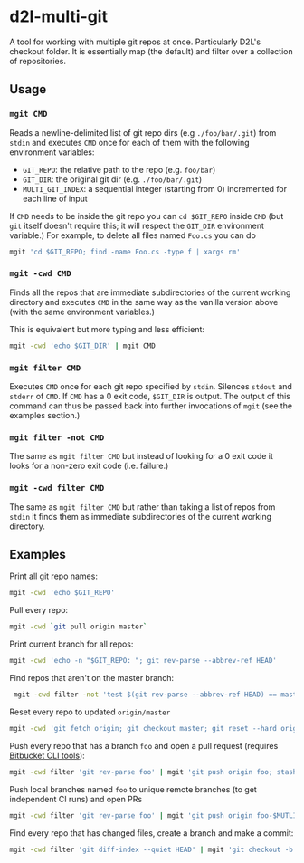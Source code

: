 # d2l-multi-git

A tool for working with multiple git repos at once. Particularly D2L's checkout folder. It is essentially map (the default) and filter over a collection of repositories.

## Usage

### `mgit CMD`

Reads a newline-delimited list of git repo dirs (e.g `./foo/bar/.git`) from `stdin` and executes `CMD` once for each of them with the following environment variables:

* `GIT_REPO`: the relative path to the repo (e.g. `foo/bar`)
* `GIT_DIR`: the original git dir (e.g. `./foo/bar/.git`)
* `MULTI_GIT_INDEX`: a sequential integer (starting from 0) incremented for each line of input

If `CMD` needs to be inside the git repo you can `cd $GIT_REPO` inside `CMD` (but `git` itself doesn't require this; it will respect the `GIT_DIR` environment variable.) For example, to delete all files named `Foo.cs` you can do 

```sh
mgit 'cd $GIT_REPO; find -name Foo.cs -type f | xargs rm'
```

### `mgit -cwd CMD`

Finds all the repos that are immediate subdirectories of the current working directory and executes `CMD` in the same way as the vanilla version above (with the same environment variables.)

This is equivalent but more typing and less efficient:

```sh
mgit -cwd 'echo $GIT_DIR' | mgit CMD
```

### `mgit filter CMD`

Executes `CMD` once for each git repo specified by `stdin`. Silences `stdout` and `stderr` of `CMD`. If `CMD` has a 0 exit code, `$GIT_DIR` is output. The output of this command can thus be passed back into further invocations of `mgit` (see the examples section.)

### `mgit filter -not CMD`

The same as `mgit filter CMD` but instead of looking for a 0 exit code it looks for a non-zero exit code (i.e. failure.)

### `mgit -cwd filter CMD`

The same as `mgit filter CMD` but rather than taking a list of repos from `stdin` it finds them as immediate subdirectories of the current working directory.

## Examples

Print all git repo names:

```sh
mgit -cwd 'echo $GIT_REPO'
```

Pull every repo:

```sh
mgit -cwd `git pull origin master`
```

Print current branch for all repos:

```sh
mgit -cwd 'echo -n "$GIT_REPO: "; git rev-parse --abbrev-ref HEAD'
```

Find repos that aren't on the master branch:

```sh
 mgit -cwd filter -not 'test $(git rev-parse --abbrev-ref HEAD) == master'
```

Reset every repo to updated `origin/master`

```sh
mgit -cwd 'git fetch origin; git checkout master; git reset --hard origin/master'
```

Push every repo that has a branch `foo` and open a pull request (requires [Bitbucket CLI tools](http://todo)):

```sh
mgit -cwd filter 'git rev-parse foo' | mgit 'git push origin foo; stash pull-request foo master'
```

Push local branches named `foo` to unique remote branches (to get independent CI runs) and open PRs

```sh
mgit -cwd filter 'git rev-parse foo' | mgit 'git push origin foo-$MUTLI_GIT_INDEX; stash pull-request foo-$MULTI_GIT_INDEX master'
```

Find every repo that has changed files, create a branch and make a commit:

```sh
mgit -cwd filter 'git diff-index --quiet HEAD' | mgit 'git checkout -b my-branch; git commit -am "All the changes excluding new files"'
```
